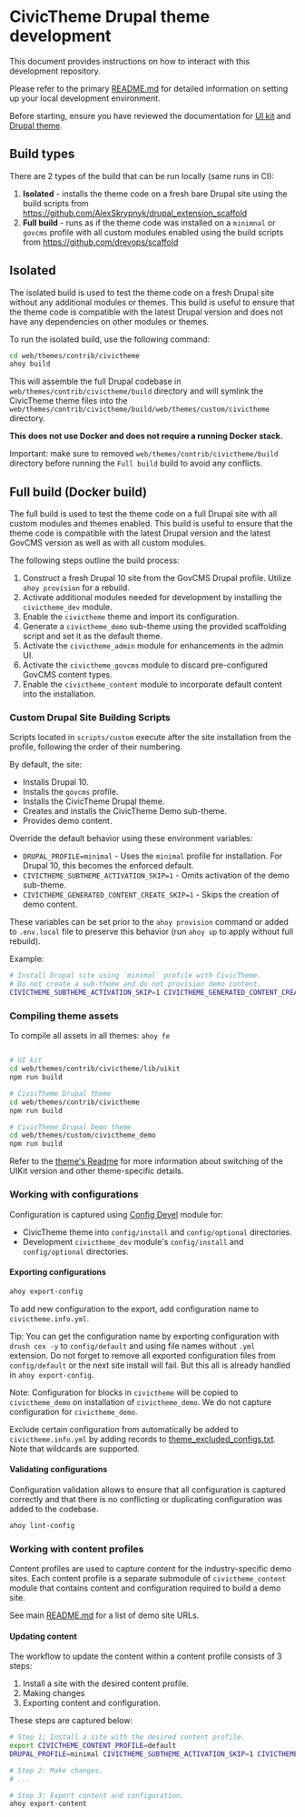 # CivicTheme Drupal theme development

This document provides instructions on how to interact with this development
repository.

Please refer to the primary [README.md](README.md#local-environment-setup) for
detailed information on setting up your local development environment.

Before starting, ensure you have reviewed the documentation for
[UI kit](https://docs.civictheme.io/ui-kit) and
[Drupal theme](https://docs.civictheme.io/drupal-theme).


## Build types

There are 2 types of the build that can be run locally (same runs in CI):

1. **Isolated** - installs the theme code on a fresh bare Drupal site using the build scripts from https://github.com/AlexSkrypnyk/drupal_extension_scaffold
2. **Full build** - runs as if the theme code was installed on a `minimnal` or `govcms` profile with all custom modules enabled using the build scripts from https://github.com/drevops/scaffold

## Isolated

The isolated build is used to test the theme code on a fresh Drupal site without
any additional modules or themes. This build is useful to ensure that the theme
code is compatible with the latest Drupal version and does not have any
dependencies on other modules or themes.

To run the isolated build, use the following command:

```bash
cd web/themes/contrib/civictheme
ahoy build
```

This will assemble the full Drupal codebase in `web/themes/contrib/civictheme/build`
directory and will symlink the CivicTheme theme files into the
`web/themes/contrib/civictheme/build/web/themes/custom/civictheme` directory.

**This does not use Docker and does not require a running Docker stack.**

Important: make sure to removed `web/themes/contrib/civictheme/build` directory
before running the `Full build` build to avoid any conflicts.

## Full build (Docker build)

The full build is used to test the theme code on a full Drupal site with all
custom modules and themes enabled. This build is useful to ensure that the theme
code is compatible with the latest Drupal version and the latest GovCMS version
as well as with all custom modules.

The following steps outline the build process:

1. Construct a fresh Drupal 10 site from the GovCMS Drupal profile. Utilize
   `ahoy provision` for a rebuild.
2. Activate additional modules needed for development by installing the
   `civictheme_dev` module.
3. Enable the `civictheme` theme and import its configuration.
4. Generate a `civictheme_demo` sub-theme using the provided scaffolding script
   and set it as the default theme.
5. Activate the `civictheme_admin` module for enhancements in the admin UI.
6. Activate the `civictheme_govcms` module to discard pre-configured GovCMS
   content types.
7. Enable the `civictheme_content` module to incorporate default content into
   the installation.

### Custom Drupal Site Building Scripts

Scripts located in `scripts/custom` execute after the site installation from
the profile, following the order of their numbering.

By default, the site:

- Installs Drupal 10.
- Installs the `govcms` profile.
- Installs the CivicTheme Drupal theme.
- Creates and installs the CivicTheme Demo sub-theme.
- Provides demo content.

Override the default behavior using these environment variables:

- `DRUPAL_PROFILE=minimal` - Uses the `minimal` profile for installation.
  For Drupal 10, this becomes the enforced default.
- `CIVICTHEME_SUBTHEME_ACTIVATION_SKIP=1` - Omits activation of the demo
  sub-theme.
- `CIVICTHEME_GENERATED_CONTENT_CREATE_SKIP=1` - Skips the creation of demo
  content.

These variables can be set prior to the `ahoy provision` command or added
to `.env.local` file to preserve this behavior (run `ahoy up` to apply
without full rebuild).

Example:

```bash
# Install Drupal site using `minimal` profile with CivicTheme.
# Do not create a sub-theme and do not provision demo content.
CIVICTHEME_SUBTHEME_ACTIVATION_SKIP=1 CIVICTHEME_GENERATED_CONTENT_CREATE_SKIP=1 ahoy provision
```

### Compiling theme assets

To compile all assets in all themes: `ahoy fe`

```bash

# UI kit
cd web/themes/contrib/civictheme/lib/uikit
npm run build

# CivicTheme Drupal theme
cd web/themes/contrib/civictheme
npm run build

# CivicTheme Drupal Demo theme
cd web/themes/custom/civictheme_demo
npm run build
```

Refer to the [theme's Readme](web/themes/contrib/civictheme/README.md) for more
information about switching of the UIKit version and other theme-specific
details.

### Working with configurations

Configuration is captured using [Config Devel](https://www.drupal.org/project/config_devel) module for:
- CivicTheme theme into `config/install` and `config/optional` directories.
- Development `civictheme_dev` module's `config/install` and `config/optional` directories.

#### Exporting configurations

```bash
ahoy export-config
```

To add new configuration to the export, add configuration name to `civictheme.info.yml`.

Tip: You can get the configuration name by exporting configuration with `drush cex -y`
to `config/default` and using file names without `.yml` extension. Do not forget
to remove all exported configuration files from `config/default` or the next site
install will fail. But this all is already handled in `ahoy export-config`.

Note: Configuration for blocks in `civictheme` will be copied to `civictheme_demo` on
installation of `civictheme_demo`. We do not capture configuration for `civictheme_demo`.

Exclude certain configuration from automatically be added to `civictheme.info.yml`
by adding records to [theme_excluded_configs.txt](./scripts/theme_excluded_configs.txt).
Note that wildcards are supported.

#### Validating configurations

Configuration validation allows to ensure that all configuration is captured
correctly and that there is no conflicting or duplicating configuration was
added to the codebase.

```bash
ahoy lint-config
```

### Working with content profiles

Content profiles are used to capture content for the industry-specific demo
sites. Each content profile is a separate submodule of `civictheme_content`
module that contains content and configuration required to build a demo site.

See main [README.md](README.md#content-profiles) for a list of demo site URLs.

#### Updating content

The workflow to update the content within a content profile consists of 3 steps:

1. Install a site with the desired content profile.
2. Making changes
3. Exporting content and configuration.

These steps are captured below:
```bash
# Step 1: Install a site with the desired content profile.
export CIVICTHEME_CONTENT_PROFILE=default
DRUPAL_PROFILE=minimal CIVICTHEME_SUBTHEME_ACTIVATION_SKIP=1 CIVICTHEME_GENERATED_CONTENT_CREATE_SKIP=1 ahoy provision

# Step 2: Make changes.
# ...

# Step 3: Export content and configuration.
ahoy export-content
```
